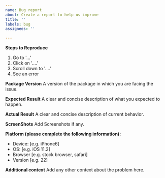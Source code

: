 ```yaml
---
name: Bug report
about: Create a report to help us improve
title: ''
labels: bug
assignees: ''

---
```


**Steps to Reproduce**
1. Go to '...'
2. Click on '....'
3. Scroll down to '....'
4. See an error

**Package Version**
A version of the package in which you are facing the issue.

**Expected Result**
A clear and concise description of what you expected to happen.

**Actual Result**
A clear and concise description of current behavior.

**ScreenShots**
Add Screenshots if any.

**Platform (please complete the following information):**
 - Device: [e.g. iPhone6]
 - OS: [e.g. iOS 11.2]
 - Browser [e.g. stock browser, safari]
 - Version [e.g. 22]

**Additional context**
Add any other context about the problem here.
